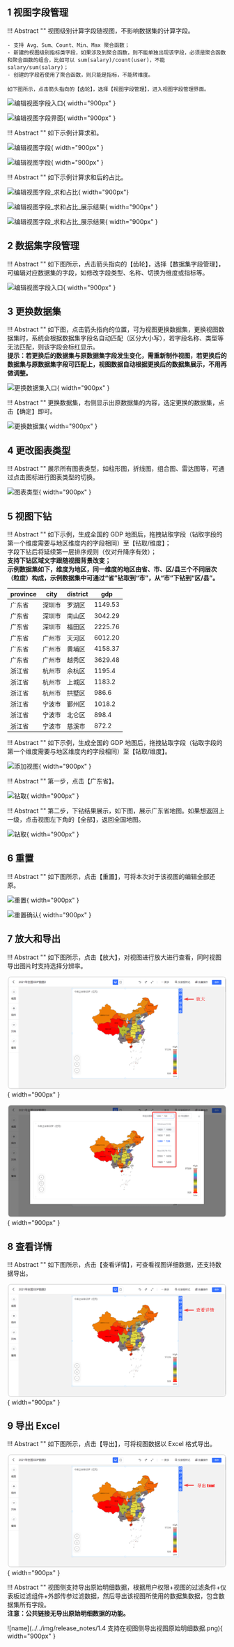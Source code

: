 ## 1 视图字段管理

!!! Abstract ""
    视图级别计算字段随视图，不影响数据集的计算字段。

    - 支持 Avg、Sum、Count、Min、Max 聚合函数；  
    - 新建的视图级别指标类字段，如果涉及到聚合函数，则不能单独出现该字段，必须是聚合函数和聚合函数的组合，比如可以 sum(salary)/count(user)，不能 salary/sum(salary)；  
    - 创建的字段若使用了聚合函数，则只能是指标，不能转维度。
    
    如下图所示，点击箭头指向的【齿轮】，选择【视图字段管理】，进入视图字段管理界面。

![编辑视图字段入口](../../img/view_generation/视图字段管理入口.png){ width="900px" }

![编辑视图字段界面](../../img/view_generation/编辑视图字段界面.png){ width="900px" }

!!! Abstract ""
    如下示例计算求和。

![编辑视图字段](../../img/view_generation/编辑视图字段.png){ width="900px" }

![编辑视图字段](../../img/view_generation/编辑视图字段展示.png){ width="900px" }

!!! Abstract ""
    如下示例计算求和后的占比。

![编辑视图字段_求和占比](../../img/view_generation/编辑视图字段_求和占比.png){ width="900px"}

![编辑视图字段_求和占比_展示结果](../../img/view_generation/编辑视图字段_求和占比_展示结果1.png){ width="900px" }

![编辑视图字段_求和占比_展示结果](../../img/view_generation/编辑视图字段_求和占比_展示结果2.png){ width="900px" }

## 2 数据集字段管理

!!! Abstract ""
    如下图所示，点击箭头指向的【齿轮】，选择【数据集字段管理】，可编辑对应数据集的字段，如修改字段类型、名称、切换为维度或指标等。

![编辑视图字段入口](../../img/view_generation/数据集字段管理入口.png){ width="900px" }

## 3 更换数据集

!!! Abstract ""
    如下图，点击箭头指向的位置，可为视图更换数据集，更换视图数据集时，系统会根据数据集字段名自动匹配（区分大小写），若字段名称、类型等无法匹配，则该字段会标红显示。  
    **提示：若更换后的数据集与原数据集字段发生变化，需重新制作视图，若更换后的数据集与原数据集字段可匹配上，视图数据自动根据更换后的数据集展示，不用再做调整。**

![更换数据集入口](../../img/view_generation/更换数据集入口.png){ width="900px" }

!!! Abstract ""
    更换数据集，右侧显示出原数据集的内容，选定更换的数据集，点击【确定】即可。

![更换数据集](../../img/view_generation/更换数据集.png){ width="900px" }

## 4 更改图表类型

!!! Abstract ""
    展示所有图表类型，如柱形图，折线图，组合图、雷达图等，可通过点击图标进行图表类型的切换。

![图表类型](../../img/view_generation/图表类型.png){ width="900px" }

## 5 视图下钻

!!! Abstract ""
    如下示例，生成全国的 GDP 地图后，拖拽钻取字段（钻取字段的第一个维度需要与地区维度内的字段相同）至【钻取/维度】；  
    字段下钻后将延续第一层排序规则（仅对升降序有效）；  
    **支持下钻区域文字跟随视图背景改变；**  
    **示例数据集如下，维度为地区，同一维度的地区由省、市、区/县三个不同层次（粒度）构成，示例数据集中可通过“省”钻取到“市”，从“市”下钻到“区/县”。**

| province | city | district | gdp     |
|----------|------|--------|---------|
| 广东省      | 深圳市  | 罗湖区    | 1149.53 |
| 广东省      | 深圳市  | 南山区    | 3042.29 |
| 广东省      | 深圳市  | 福田区    | 2225.76 |
| 广东省      | 广州市  | 天河区    | 6012.20 |
| 广东省      | 广州市  | 黄埔区    | 4158.37 |
| 广东省      | 广州市  | 越秀区    | 3629.48 |
| 浙江省      | 杭州市  | 余杭区    | 1195.4  |
| 浙江省      | 杭州市  | 上城区    | 1183.2  |
| 浙江省      | 杭州市  | 拱墅区    | 986.6   |
| 浙江省      | 宁波市  | 鄞州区    | 1018.2  |
| 浙江省      | 宁波市  | 北仑区    | 898.4   |
| 浙江省      | 宁波市  | 慈溪市    | 872.2   |

!!! Abstract ""
    如下示例，生成全国的 GDP 地图后，拖拽钻取字段（钻取字段的第一个维度需要与地区维度内的字段相同）至【钻取/维度】。

![添加视图](../../img/view_generation/地图钻取设置.png){ width="900px" }

!!! Abstract ""
    第一步，点击【广东省】。

![钻取](../../img/view_generation/下钻.png){ width="900px" }

!!! Abstract ""
    第二步，下钻结果展示，如下图，展示广东省地图。如果想返回上一级，点击视图左下角的【全部】，返回全国地图。

![钻取](../../img/view_generation/下钻返回.png){ width="900px" }

## 6 重置

!!! Abstract ""
    如下图所示，点击【重置】，可将本次对于该视图的编辑全部还原。

![重置](../../img/view_generation/重置.png){ width="900px" }

![重置确认](../../img/view_generation/重置确认.png){ width="900px" }

## 7 放大和导出

!!! Abstract ""
    如下图所示，点击【放大】，对视图进行放大进行查看，同时视图导出图片时支持选择分辨率。

![重置](../../img/view_generation/放大.png){ width="900px" }

![重置确认](../../img/view_generation/选择分辨率.png){ width="900px" }

## 8 查看详情

!!! Abstract ""
    如下图所示，点击【查看详情】，可查看视图详细数据，还支持数据导出。

![重置](../../img/view_generation/查看详情.png){ width="900px" }

## 9 导出 Excel

!!! Abstract ""
    如下图所示，点击【导出】，可将视图数据以 Excel 格式导出。

![重置](../../img/view_generation/导出Excel.png){ width="900px" }

!!! Abstract ""
    视图侧支持导出原始明细数据，根据用户权限+视图的过滤条件+仪表板过滤组件+外部传参过滤数据，然后导出该视图所使用的数据集数据，包含数据集所有字段。    
    **注意：公共链接无导出原始明细数据的功能。**

![name](../../img/release_notes/1.4 支持在视图侧导出视图原始明细数据.png){ width="900px" }





